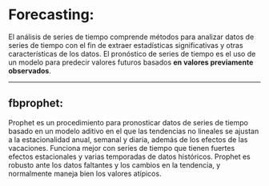 # Forecasting:

El análisis de series de tiempo comprende métodos para analizar datos de series de tiempo con el fin de extraer estadísticas significativas y otras características de los datos. El pronóstico de series de tiempo es el uso de un modelo para predecir valores futuros basados **en valores previamente observados**.

---
## fbprophet:
Prophet es un procedimiento para pronosticar datos de series de tiempo basado en un modelo aditivo en el que las tendencias no lineales se ajustan a la estacionalidad anual, semanal y diaria, además de los efectos de las vacaciones. Funciona mejor con series de tiempo que tienen fuertes efectos estacionales y varias temporadas de datos históricos. Prophet es robusto ante los datos faltantes y los cambios en la tendencia, y normalmente maneja bien los valores atípicos.
